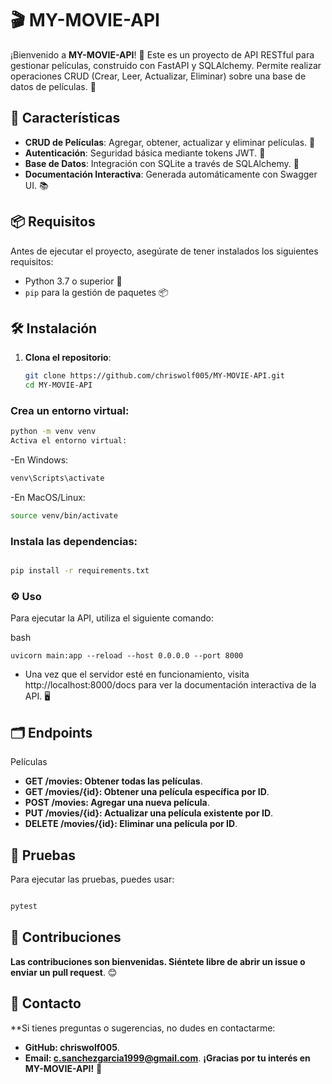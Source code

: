 # 🎬 MY-MOVIE-API

¡Bienvenido a **MY-MOVIE-API**! 🎉 Este es un proyecto de API RESTful para gestionar películas, construido con FastAPI y SQLAlchemy. Permite realizar operaciones CRUD (Crear, Leer, Actualizar, Eliminar) sobre una base de datos de películas. 🍿

## 🚀 Características

- **CRUD de Películas**: Agregar, obtener, actualizar y eliminar películas. 🎥
- **Autenticación**: Seguridad básica mediante tokens JWT. 🔐
- **Base de Datos**: Integración con SQLite a través de SQLAlchemy. 💾
- **Documentación Interactiva**: Generada automáticamente con Swagger UI. 📚

## 📦 Requisitos

Antes de ejecutar el proyecto, asegúrate de tener instalados los siguientes requisitos:

- Python 3.7 o superior 🐍
- `pip` para la gestión de paquetes 📦

## 🛠 Instalación

1. **Clona el repositorio**:
   ```bash
   git clone https://github.com/chriswolf005/MY-MOVIE-API.git
   cd MY-MOVIE-API
### Crea un entorno virtual:

```bash
python -m venv venv
Activa el entorno virtual:
```
-En Windows:
```bash
venv\Scripts\activate
```
-En MacOS/Linux:
```bash
source venv/bin/activate
```
### Instala las dependencias:

```bash

pip install -r requirements.txt
```
### ⚙️ Uso
Para ejecutar la API, utiliza el siguiente comando:

bash
```
uvicorn main:app --reload --host 0.0.0.0 --port 8000
```
- Una vez que el servidor esté en funcionamiento, visita http://localhost:8000/docs para ver la documentación interactiva de la API. 🖥️

## 🗂 Endpoints
Películas
- **GET /movies: Obtener todas las películas**.
- **GET /movies/{id}: Obtener una película específica por ID**.
- **POST /movies: Agregar una nueva película**.
- **PUT /movies/{id}: Actualizar una película existente por ID**.
- **DELETE /movies/{id}: Eliminar una película por ID**.
## 🧪 Pruebas
Para ejecutar las pruebas, puedes usar:

```bash

pytest
```
## 📄 Contribuciones
**Las contribuciones son bienvenidas. Siéntete libre de abrir un issue o enviar un pull request**. 😊

## 📧 Contacto
**Si tienes preguntas o sugerencias, no dudes en contactarme:

- **GitHub: chriswolf005**.
- **Email: c.sanchezgarcia1999@gmail.com**.
**¡Gracias por tu interés en MY-MOVIE-API!** 🌟
